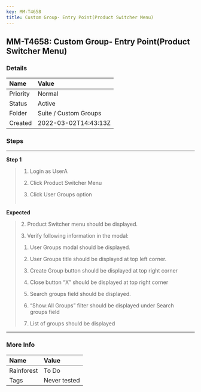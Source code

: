 ```yaml
---
key: MM-T4658
title: Custom Group- Entry Point(Product Switcher Menu)
---
```


## MM-T4658: Custom Group- Entry Point(Product Switcher Menu)

### Details

| Name     | Value                 |
| :------- | :-------------------- |
| Priority | Normal                |
| Status   | Active                |
| Folder   | Suite / Custom Groups |
| Created  | 2022-03-02T14:43:13Z  |

### Steps

<hr/>

**Step 1**

> <article><ol><li><p>Login as UserA</p></li><li><p>Click Product Switcher Menu </p></li><li><p>Click User Groups option<br /><br /></p></li></ol></article>

**Expected**

> <article><p>2. Product Switcher menu should be displayed.</p><p>3. Verify following information in the modal:</p><ol><li><p>User Groups modal should be displayed.</p></li><li><p>User Groups title should be displayed at top left corner.</p></li><li><p>Create Group button should be displayed at top right corner</p></li><li><p>Close button “X” should be displayed at top right corner</p></li><li><p>Search groups field should be displayed.</p></li><li><p>“Show:All Groups” filter should be displayed under Search groups field</p></li><li><p>List of groups should be displayed</p></li></ol></article>

<hr/>

### More Info

| Name       | Value        |
| :--------- | :----------- |
| Rainforest | To Do        |
| Tags       | Never tested |
